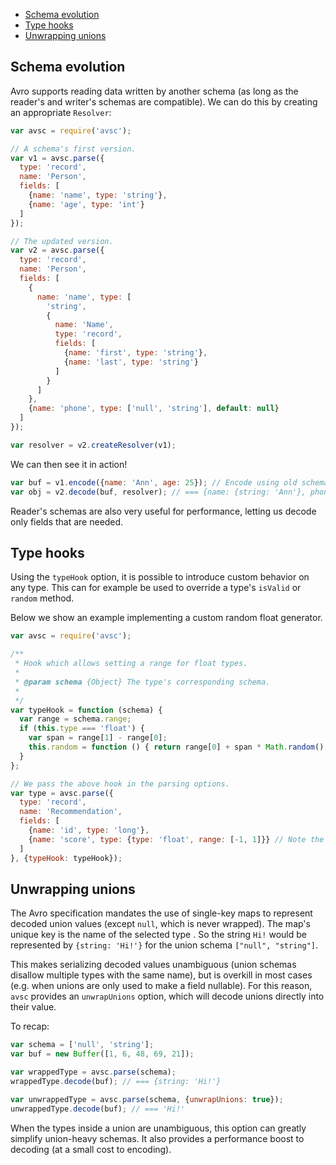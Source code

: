 + [Schema evolution](#schema-evolution)
+ [Type hooks](#type-hooks)
+ [Unwrapping unions](#unwrapping-unions)


## Schema evolution

Avro supports reading data written by another schema (as long as the reader's
and writer's schemas are compatible). We can do this by creating an appropriate
`Resolver`:

```javascript
var avsc = require('avsc');

// A schema's first version.
var v1 = avsc.parse({
  type: 'record',
  name: 'Person',
  fields: [
    {name: 'name', type: 'string'},
    {name: 'age', type: 'int'}
  ]
});

// The updated version.
var v2 = avsc.parse({
  type: 'record',
  name: 'Person',
  fields: [
    {
      name: 'name', type: [
        'string',
        {
          name: 'Name',
          type: 'record',
          fields: [
            {name: 'first', type: 'string'},
            {name: 'last', type: 'string'}
          ]
        }
      ]
    },
    {name: 'phone', type: ['null', 'string'], default: null}
  ]
});

var resolver = v2.createResolver(v1);
```

We can then see it in action!

```javascript
var buf = v1.encode({name: 'Ann', age: 25}); // Encode using old schema.
var obj = v2.decode(buf, resolver); // === {name: {string: 'Ann'}, phone: null}
```

Reader's schemas are also very useful for performance, letting us decode only
fields that are needed.


## Type hooks

Using the `typeHook` option, it is possible to introduce custom behavior on any
type. This can for example be used to override a type's `isValid` or `random`
method.

Below we show an example implementing a custom random float generator.

```javascript
var avsc = require('avsc');

/**
 * Hook which allows setting a range for float types.
 *
 * @param schema {Object} The type's corresponding schema.
 *
 */
var typeHook = function (schema) {
  var range = schema.range;
  if (this.type === 'float') {
    var span = range[1] - range[0];
    this.random = function () { return range[0] + span * Math.random(); };
  }
};

// We pass the above hook in the parsing options.
var type = avsc.parse({
  type: 'record',
  name: 'Recommendation',
  fields: [
    {name: 'id', type: 'long'},
    {name: 'score', type: {type: 'float', range: [-1, 1]}} // Note the range.
  ]
}, {typeHook: typeHook});
```

## Unwrapping unions

The Avro specification mandates the use of single-key maps to represent decoded
union values (except `null`, which is never wrapped). The map's unique key is
the name of the selected type . So the string `Hi!` would be represented by
`{string: 'Hi!'}` for the union schema `["null", "string"]`.

This makes serializing decoded values unambiguous (union schemas disallow
multiple types with the same name), but is overkill in most cases (e.g. when
unions are only used to make a field nullable). For this reason, `avsc`
provides an `unwrapUnions` option, which will decode unions directly into their
value.

To recap:

```javascript
var schema = ['null', 'string'];
var buf = new Buffer([1, 6, 48, 69, 21]);

var wrappedType = avsc.parse(schema);
wrappedType.decode(buf); // === {string: 'Hi!'}

var unwrappedType = avsc.parse(schema, {unwrapUnions: true});
unwrappedType.decode(buf); // === 'Hi!'
```

When the types inside a union are unambiguous, this option can greatly simplify
union-heavy schemas. It also provides a performance boost to decoding (at a
small cost to encoding).
